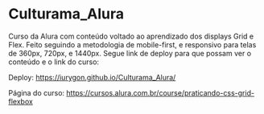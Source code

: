 # Culturama_Alura

Curso da Alura com conteúdo voltado ao aprendizado dos displays Grid e Flex. Feito seguindo a metodologia de mobile-first, e responsivo para telas de 360px, 720px, e 1440px. Segue link de deploy para que possam ver o conteúdo e o link do curso:

Deploy: <https://iurygon.github.io/Culturama_Alura/>

Página do curso: <https://cursos.alura.com.br/course/praticando-css-grid-flexbox>
